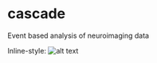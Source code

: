 # cascade
Event based analysis of neuroimaging data

Inline-style: 
![alt text](https://upload.wikimedia.org/wikipedia/commons/5/59/Cascade_de_l%27%C3%A9vantail.JPG "Cascade")

